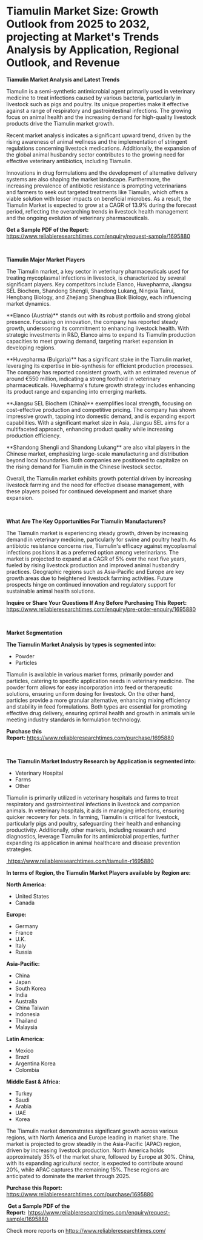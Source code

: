 <p><h1>Tiamulin Market Size: Growth Outlook from 2025 to 2032, projecting at Market's Trends Analysis by Application, Regional Outlook, and Revenue</h1></p><p><strong>Tiamulin Market Analysis and Latest Trends</strong></p>
<p><p>Tiamulin is a semi-synthetic antimicrobial agent primarily used in veterinary medicine to treat infections caused by various bacteria, particularly in livestock such as pigs and poultry. Its unique properties make it effective against a range of respiratory and gastrointestinal infections. The growing focus on animal health and the increasing demand for high-quality livestock products drive the Tiamulin market growth.</p><p>Recent market analysis indicates a significant upward trend, driven by the rising awareness of animal wellness and the implementation of stringent regulations concerning livestock medications. Additionally, the expansion of the global animal husbandry sector contributes to the growing need for effective veterinary antibiotics, including Tiamulin.</p><p>Innovations in drug formulations and the development of alternative delivery systems are also shaping the market landscape. Furthermore, the increasing prevalence of antibiotic resistance is prompting veterinarians and farmers to seek out targeted treatments like Tiamulin, which offers a viable solution with lesser impacts on beneficial microbes. As a result, the Tiamulin Market is expected to grow at a CAGR of 13.9% during the forecast period, reflecting the overarching trends in livestock health management and the ongoing evolution of veterinary pharmaceuticals.</p></p>
<p><strong>Get a Sample PDF of the Report:&nbsp;</strong> <a href="https://www.reliableresearchtimes.com/enquiry/request-sample/1695880?utm_campaign=2740&utm_medium=2&utm_source=Github&utm_content=ia&utm_term=27032025&utm_id=tiamulin">https://www.reliableresearchtimes.com/enquiry/request-sample/1695880</a></p>
<p>&nbsp;</p>
<p><strong>Tiamulin Major Market Players</strong></p>
<p><p>The Tiamulin market, a key sector in veterinary pharmaceuticals used for treating mycoplasmal infections in livestock, is characterized by several significant players. Key competitors include Elanco, Huvepharma, Jiangsu SEL Biochem, Shandong Shengli, Shandong Lukang, Ningxia Tairui, Hengbang Biology, and Zhejiang Shenghua Biok Biology, each influencing market dynamics.</p><p>**Elanco (Austria)** stands out with its robust portfolio and strong global presence. Focusing on innovation, the company has reported steady growth, underscoring its commitment to enhancing livestock health. With strategic investments in R&D, Elanco aims to expand its Tiamulin production capacities to meet growing demand, targeting market expansion in developing regions.</p><p>**Huvepharma (Bulgaria)** has a significant stake in the Tiamulin market, leveraging its expertise in bio-synthesis for efficient production processes. The company has reported consistent growth, with an estimated revenue of around €550 million, indicating a strong foothold in veterinary pharmaceuticals. Huvepharma's future growth strategy includes enhancing its product range and expanding into emerging markets.</p><p>**Jiangsu SEL Biochem (China)** exemplifies local strength, focusing on cost-effective production and competitive pricing. The company has shown impressive growth, tapping into domestic demand, and is expanding export capabilities. With a significant market size in Asia, Jiangsu SEL aims for a multifaceted approach, enhancing product quality while increasing production efficiency.</p><p>**Shandong Shengli and Shandong Lukang** are also vital players in the Chinese market, emphasizing large-scale manufacturing and distribution beyond local boundaries. Both companies are positioned to capitalize on the rising demand for Tiamulin in the Chinese livestock sector.</p><p>Overall, the Tiamulin market exhibits growth potential driven by increasing livestock farming and the need for effective disease management, with these players poised for continued development and market share expansion.</p></p>
<p>&nbsp;</p>
<p><strong>What Are The Key Opportunities For Tiamulin Manufacturers?</strong></p>
<p><p>The Tiamulin market is experiencing steady growth, driven by increasing demand in veterinary medicine, particularly for swine and poultry health. As antibiotic resistance concerns rise, Tiamulin's efficacy against mycoplasmal infections positions it as a preferred option among veterinarians. The market is projected to expand at a CAGR of 5% over the next five years, fueled by rising livestock production and improved animal husbandry practices. Geographic regions such as Asia-Pacific and Europe are key growth areas due to heightened livestock farming activities. Future prospects hinge on continued innovation and regulatory support for sustainable animal health solutions.</p></p>
<p><strong>Inquire or Share Your Questions If Any Before Purchasing This Report:</strong> <a href="https://www.reliableresearchtimes.com/enquiry/pre-order-enquiry/1695880?utm_campaign=2740&utm_medium=2&utm_source=Github&utm_content=ia&utm_term=27032025&utm_id=tiamulin">https://www.reliableresearchtimes.com/enquiry/pre-order-enquiry/1695880</a></p>
<p>&nbsp;</p>
<p><strong>Market Segmentation</strong></p>
<p><strong>The Tiamulin Market Analysis by types is segmented into:</strong></p>
<p><ul><li>Powder</li><li>Particles</li></ul></p>
<p><p>Tiamulin is available in various market forms, primarily powder and particles, catering to specific application needs in veterinary medicine. The powder form allows for easy incorporation into feed or therapeutic solutions, ensuring uniform dosing for livestock. On the other hand, particles provide a more granular alternative, enhancing mixing efficiency and stability in feed formulations. Both types are essential for promoting effective drug delivery, ensuring optimal health and growth in animals while meeting industry standards in formulation technology.</p></p>
<p><strong>Purchase this Report:&nbsp;</strong><a href="https://www.reliableresearchtimes.com/purchase/1695880?utm_campaign=2740&utm_medium=2&utm_source=Github&utm_content=ia&utm_term=27032025&utm_id=tiamulin">https://www.reliableresearchtimes.com/purchase/1695880</a></p>
<p>&nbsp;</p>
<p><strong>The Tiamulin Market Industry Research by Application is segmented into:</strong></p>
<p><ul><li>Veterinary Hospital</li><li>Farms</li><li>Other</li></ul></p>
<p><p>Tiamulin is primarily utilized in veterinary hospitals and farms to treat respiratory and gastrointestinal infections in livestock and companion animals. In veterinary hospitals, it aids in managing infections, ensuring quicker recovery for pets. In farming, Tiamulin is critical for livestock, particularly pigs and poultry, safeguarding their health and enhancing productivity. Additionally, other markets, including research and diagnostics, leverage Tiamulin for its antimicrobial properties, further expanding its application in animal healthcare and disease prevention strategies.</p></p>
<p><a href="https://www.reliableresearchtimes.com/tiamulin-r1695880?utm_campaign=2740&utm_medium=2&utm_source=Github&utm_content=ia&utm_term=27032025&utm_id=tiamulin">&nbsp;https://www.reliableresearchtimes.com/tiamulin-r1695880</a></p>
<p><strong>In terms of Region, the Tiamulin Market Players available by Region are:</strong></p>
<p>
    <p> <strong> North America: </strong>
        <ul>
            <li>United States</li>
            <li>Canada</li>
        </ul>
        </p> 
    <p> <strong> Europe: </strong>
        <ul>
            <li>Germany</li>
            <li>France</li>
            <li>U.K.</li>
            <li>Italy</li>
            <li>Russia</li>
        </ul>
        </p> 
    <p> <strong> Asia-Pacific: </strong>
        <ul>
            <li>China</li>
            <li>Japan</li>
            <li>South Korea</li>
            <li>India</li>
            <li>Australia</li>
            <li>China Taiwan</li>
            <li>Indonesia</li>
            <li>Thailand</li>
            <li>Malaysia</li>
        </ul>
        </p> 
    <p> <strong> Latin America: </strong>
        <ul>
            <li>Mexico</li>
            <li>Brazil</li>
            <li>Argentina Korea</li>
            <li>Colombia</li>
        </ul>
        </p> 
    <p> <strong> Middle East & Africa: </strong>
        <ul>
            <li>Turkey</li>
            <li>Saudi</li>
            <li>Arabia</li>
            <li>UAE</li>
            <li>Korea</li>
        </ul>
    </p>
    </p>
<p><p>The Tiamulin market demonstrates significant growth across various regions, with North America and Europe leading in market share. The market is projected to grow steadily in the Asia-Pacific (APAC) region, driven by increasing livestock production. North America holds approximately 35% of the market share, followed by Europe at 30%. China, with its expanding agricultural sector, is expected to contribute around 20%, while APAC captures the remaining 15%. These regions are anticipated to dominate the market through 2025.</p></p>
<p><strong>Purchase this Report: </strong><a href="https://www.reliableresearchtimes.com/purchase/1695880?utm_campaign=2740&utm_medium=2&utm_source=Github&utm_content=ia&utm_term=27032025&utm_id=tiamulin">https://www.reliableresearchtimes.com/purchase/1695880</a></p>
<p>&nbsp;<strong>Get a Sample PDF of the Report:&nbsp;&nbsp;</strong><a href="https://www.reliableresearchtimes.com/enquiry/request-sample/1695880?utm_campaign=2740&utm_medium=2&utm_source=Github&utm_content=ia&utm_term=27032025&utm_id=tiamulin">https://www.reliableresearchtimes.com/enquiry/request-sample/1695880</a></p>
<p><strong></strong></p>
<p>Check more reports on <a href="https://www.reliableresearchtimes.com/?utm_campaign=2740&utm_medium=2&utm_source=Github&utm_content=ia&utm_term=27032025&utm_id=tiamulin">https://www.reliableresearchtimes.com/</a></p>